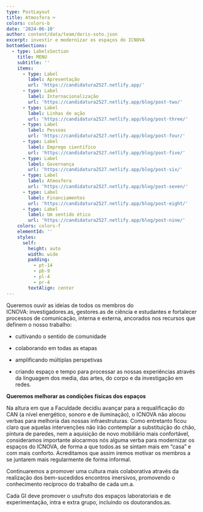 ```yaml
---
type: PostLayout
title: Atmosfera ⌨️
colors: colors-b
date: '2024-06-10'
author: content/data/team/doris-soto.json
excerpt: investir e modernizar os espaços do ICNOVA
bottomSections:
  - type: LabelsSection
    title: MENU
    subtitle: ''
    items:
      - type: Label
        label: Apresentação
        url: 'https://candidatura2527.netlify.app/'
      - type: Label
        label: Internacionalização
        url: 'https://candidatura2527.netlify.app/blog/post-two/'
      - type: Label
        label: Linhas de ação
        url: 'https://candidatura2527.netlify.app/blog/post-three/'
      - type: Label
        label: Pessoas
        url: 'https://candidatura2527.netlify.app/blog/post-four/'
      - type: Label
        label: Emprego científico
        url: 'https://candidatura2527.netlify.app/blog/post-five/'
      - type: Label
        label: Governança
        url: 'https://candidatura2527.netlify.app/blog/post-six/'
      - type: Label
        label: Atmosfera
        url: 'https://candidatura2527.netlify.app/blog/post-seven/'
      - type: Label
        label: Financiamentos
        url: 'https://candidatura2527.netlify.app/blog/post-eight/'
      - type: Label
        label: Um sentido ético
        url: 'https://candidatura2527.netlify.app/blog/post-nine/'
    colors: colors-f
    elementId: ''
    styles:
      self:
        height: auto
        width: wide
        padding:
          - pt-14
          - pb-9
          - pl-4
          - pr-4
        textAlign: center
---
```

Queremos ouvir as ideias de todos os membros do ICNOVA: investigadores.as, gestores.as de ciência e estudantes e fortalecer processos de comunicação, interna e externa, ancorados nos recursos que definem o nosso trabalho:

*   cultivando o sentido de comunidade

*   colaborando em todas as etapas

*   amplificando múltiplas perspetivas

*   criando espaço e tempo para processar as nossas experiências através da linguagem dos media, das artes, do corpo e da investigação em redes.

**Queremos melhorar as condições físicas dos espaços**

Na altura em que a Faculdade decidiu avançar para a requalificação do CAN (a nível energético, sonoro e de iluminação), o ICNOVA não alocou verbas para melhoria das nossas infraestruturas. Como entretanto ficou claro que aquelas intervenções não irão contemplar a substituição do chão, pintura de paredes, nem a aquisição de novo mobiliário mais confortável, consideramos importante alocarmos nós alguma verba para modernizar os espaços do ICNOVA, de forma a que todos.as se sintam mais em “casa” e com mais conforto. Acreditamos que assim iremos motivar os membros a se juntarem mais regularmente de forma informal.

Continuaremos a promover uma cultura mais colaborativa através da realização dos bem-sucedidos encontros imersivos, promovendo o conhecimento recíproco do trabalho de cada um.a.

Cada GI deve promover o usufruto dos espaços laboratoriais e de experimentação, intra e extra grupo, incluindo os doutorandos.as.

